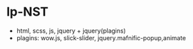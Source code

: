 # lp-NST
- html, scss, js, jquery + jquery(plagins)
- plagins: wow.js, slick-slider, jquery.mafnific-popup,animate
